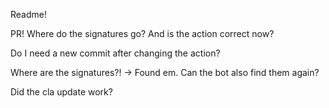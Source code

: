 Readme!

PR! Where do the signatures go? And is the action correct now?

Do I need a new commit after changing the action?

Where are the signatures?! -> Found em. Can the bot also find them again? 

Did the cla update work?
 
